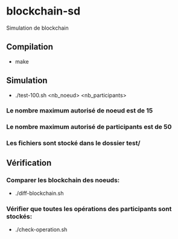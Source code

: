 # blockchain-sd
Simulation de blockchain

## Compilation
* make

## Simulation
* ./test-100.sh <nb_noeud> <nb_participants>
### Le nombre maximum autorisé de noeud est de 15
### Le nombre maximum autorisé de participants est de 50
### Les fichiers sont stocké dans le dossier test/

## Vérification
### Comparer les blockchain des noeuds:
* ./diff-blockchain.sh
### Vérifier que toutes les opérations des participants sont stockés:
* ./check-operation.sh